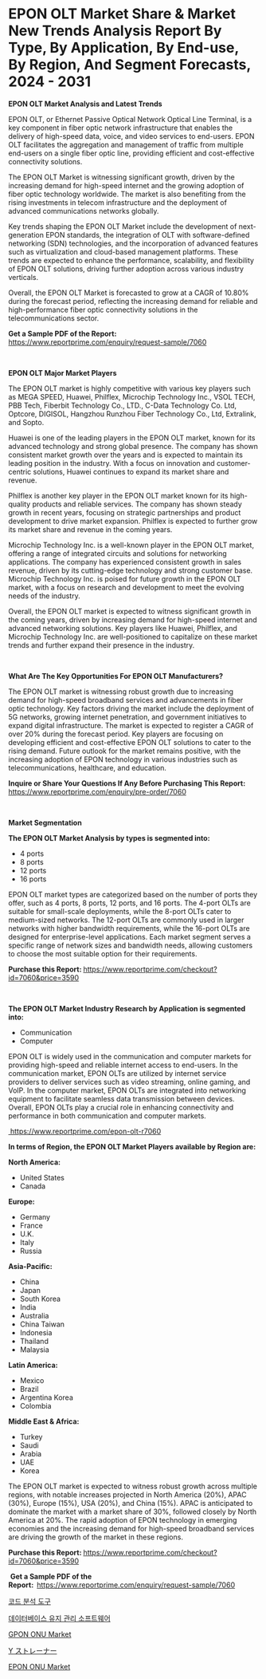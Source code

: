 <p><h1>EPON OLT Market Share & Market New Trends Analysis Report By Type, By Application, By End-use, By Region, And Segment Forecasts, 2024 - 2031</h1></p><p><strong>EPON OLT Market Analysis and Latest Trends</strong></p>
<p><p>EPON OLT, or Ethernet Passive Optical Network Optical Line Terminal, is a key component in fiber optic network infrastructure that enables the delivery of high-speed data, voice, and video services to end-users. EPON OLT facilitates the aggregation and management of traffic from multiple end-users on a single fiber optic line, providing efficient and cost-effective connectivity solutions.</p><p>The EPON OLT Market is witnessing significant growth, driven by the increasing demand for high-speed internet and the growing adoption of fiber optic technology worldwide. The market is also benefiting from the rising investments in telecom infrastructure and the deployment of advanced communications networks globally.</p><p>Key trends shaping the EPON OLT Market include the development of next-generation EPON standards, the integration of OLT with software-defined networking (SDN) technologies, and the incorporation of advanced features such as virtualization and cloud-based management platforms. These trends are expected to enhance the performance, scalability, and flexibility of EPON OLT solutions, driving further adoption across various industry verticals.</p><p>Overall, the EPON OLT Market is forecasted to grow at a CAGR of 10.80% during the forecast period, reflecting the increasing demand for reliable and high-performance fiber optic connectivity solutions in the telecommunications sector.</p></p>
<p><strong>Get a Sample PDF of the Report:&nbsp;</strong> <a href="https://www.reportprime.com/enquiry/request-sample/7060">https://www.reportprime.com/enquiry/request-sample/7060</a></p>
<p>&nbsp;</p>
<p><strong>EPON OLT Major Market Players</strong></p>
<p><p>The EPON OLT market is highly competitive with various key players such as MEGA SPEED, Huawei, Philflex, Microchip Technology Inc., VSOL TECH, PBB Tech, Fiberbit Technology Co., LTD., C-Data Technology Co. Ltd, Optcore, DIGISOL, Hangzhou Runzhou Fiber Technology Co., Ltd, Extralink, and Sopto.</p><p>Huawei is one of the leading players in the EPON OLT market, known for its advanced technology and strong global presence. The company has shown consistent market growth over the years and is expected to maintain its leading position in the industry. With a focus on innovation and customer-centric solutions, Huawei continues to expand its market share and revenue.</p><p>Philflex is another key player in the EPON OLT market known for its high-quality products and reliable services. The company has shown steady growth in recent years, focusing on strategic partnerships and product development to drive market expansion. Philflex is expected to further grow its market share and revenue in the coming years.</p><p>Microchip Technology Inc. is a well-known player in the EPON OLT market, offering a range of integrated circuits and solutions for networking applications. The company has experienced consistent growth in sales revenue, driven by its cutting-edge technology and strong customer base. Microchip Technology Inc. is poised for future growth in the EPON OLT market, with a focus on research and development to meet the evolving needs of the industry.</p><p>Overall, the EPON OLT market is expected to witness significant growth in the coming years, driven by increasing demand for high-speed internet and advanced networking solutions. Key players like Huawei, Philflex, and Microchip Technology Inc. are well-positioned to capitalize on these market trends and further expand their presence in the industry.</p></p>
<p>&nbsp;</p>
<p><strong>What Are The Key Opportunities For EPON OLT Manufacturers?</strong></p>
<p><p>The EPON OLT market is witnessing robust growth due to increasing demand for high-speed broadband services and advancements in fiber optic technology. Key factors driving the market include the deployment of 5G networks, growing internet penetration, and government initiatives to expand digital infrastructure. The market is expected to register a CAGR of over 20% during the forecast period. Key players are focusing on developing efficient and cost-effective EPON OLT solutions to cater to the rising demand. Future outlook for the market remains positive, with the increasing adoption of EPON technology in various industries such as telecommunications, healthcare, and education.</p></p>
<p><strong>Inquire or Share Your Questions If Any Before Purchasing This Report:</strong> <a href="https://www.reportprime.com/enquiry/pre-order/7060">https://www.reportprime.com/enquiry/pre-order/7060</a></p>
<p>&nbsp;</p>
<p><strong>Market Segmentation</strong></p>
<p><strong>The EPON OLT Market Analysis by types is segmented into:</strong></p>
<p><ul><li>4 ports</li><li>8 ports</li><li>12 ports</li><li>16 ports</li></ul></p>
<p><p>EPON OLT market types are categorized based on the number of ports they offer, such as 4 ports, 8 ports, 12 ports, and 16 ports. The 4-port OLTs are suitable for small-scale deployments, while the 8-port OLTs cater to medium-sized networks. The 12-port OLTs are commonly used in larger networks with higher bandwidth requirements, while the 16-port OLTs are designed for enterprise-level applications. Each market segment serves a specific range of network sizes and bandwidth needs, allowing customers to choose the most suitable option for their requirements.</p></p>
<p><strong>Purchase this Report:&nbsp;</strong><a href="https://www.reportprime.com/checkout?id=7060&price=3590">https://www.reportprime.com/checkout?id=7060&price=3590</a></p>
<p>&nbsp;</p>
<p><strong>The EPON OLT Market Industry Research by Application is segmented into:</strong></p>
<p><ul><li>Communication</li><li>Computer</li></ul></p>
<p><p>EPON OLT is widely used in the communication and computer markets for providing high-speed and reliable internet access to end-users. In the communication market, EPON OLTs are utilized by internet service providers to deliver services such as video streaming, online gaming, and VoIP. In the computer market, EPON OLTs are integrated into networking equipment to facilitate seamless data transmission between devices. Overall, EPON OLTs play a crucial role in enhancing connectivity and performance in both communication and computer markets.</p></p>
<p><a href="https://www.reportprime.com/epon-olt-r7060">&nbsp;https://www.reportprime.com/epon-olt-r7060</a></p>
<p><strong>In terms of Region, the EPON OLT Market Players available by Region are:</strong></p>
<p>
    <p> <strong> North America: </strong>
        <ul>
            <li>United States</li>
            <li>Canada</li>
        </ul>
        </p> 
    <p> <strong> Europe: </strong>
        <ul>
            <li>Germany</li>
            <li>France</li>
            <li>U.K.</li>
            <li>Italy</li>
            <li>Russia</li>
        </ul>
        </p> 
    <p> <strong> Asia-Pacific: </strong>
        <ul>
            <li>China</li>
            <li>Japan</li>
            <li>South Korea</li>
            <li>India</li>
            <li>Australia</li>
            <li>China Taiwan</li>
            <li>Indonesia</li>
            <li>Thailand</li>
            <li>Malaysia</li>
        </ul>
        </p> 
    <p> <strong> Latin America: </strong>
        <ul>
            <li>Mexico</li>
            <li>Brazil</li>
            <li>Argentina Korea</li>
            <li>Colombia</li>
        </ul>
        </p> 
    <p> <strong> Middle East & Africa: </strong>
        <ul>
            <li>Turkey</li>
            <li>Saudi</li>
            <li>Arabia</li>
            <li>UAE</li>
            <li>Korea</li>
        </ul>
    </p>
    </p>
<p><p>The EPON OLT market is expected to witness robust growth across multiple regions, with notable increases projected in North America (20%), APAC (30%), Europe (15%), USA (20%), and China (15%). APAC is anticipated to dominate the market with a market share of 30%, followed closely by North America at 20%. The rapid adoption of EPON technology in emerging economies and the increasing demand for high-speed broadband services are driving the growth of the market in these regions.</p></p>
<p><strong>Purchase this Report: </strong><a href="https://www.reportprime.com/checkout?id=7060&price=3590">https://www.reportprime.com/checkout?id=7060&price=3590</a></p>
<p>&nbsp;<strong>Get a Sample PDF of the Report:&nbsp;&nbsp;</strong><a href="https://www.reportprime.com/enquiry/request-sample/7060">https://www.reportprime.com/enquiry/request-sample/7060</a></p>
<p><strong></strong></p>
<p><p><a href="https://github.com/Skyleitney456456/Market-Research-Report-List-1/blob/main/770603118935.md">코드 분석 도구</a></p><p><a href="https://github.com/iansanftyord09878/Market-Research-Report-List-1/blob/main/801641418936.md">데이터베이스 유지 관리 소프트웨어</a></p><p><a href="https://github.com/jsmusil/Market-Research-Report-List-2/blob/main/gpon-onu-market.md">GPON ONU Market</a></p><p><a href="https://github.com/LeanneBruen2023/Market-Research-Report-List-1/blob/main/519769620551.md">Y ストレーナー</a></p><p><a href="https://github.com/yemakinde/Market-Research-Report-List-2/blob/main/epon-onu-market.md">EPON ONU Market</a></p></p>